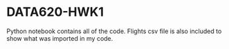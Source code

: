 # DATA620-HWK1
Python notebook contains all of the code. 
Flights csv file is also included to show what was imported in my code. 
